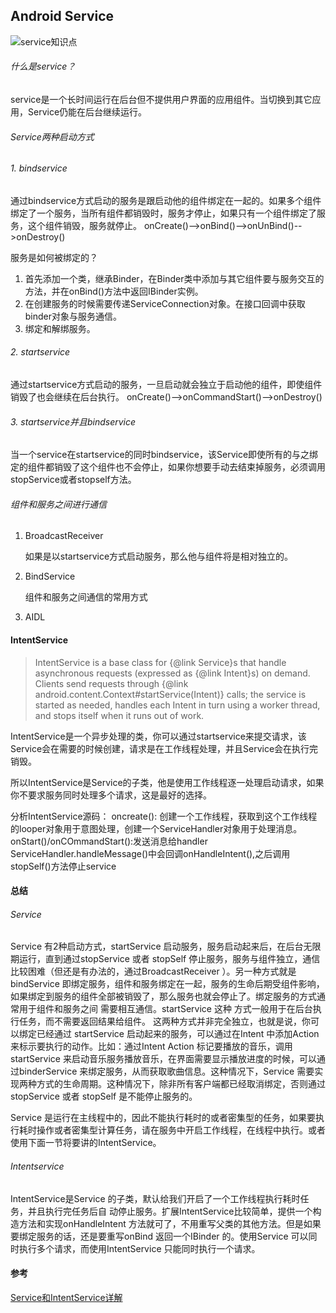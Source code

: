 ## Android Service
![service知识点](http://upload-images.jianshu.io/upload_images/3513995-0246e53ee61b8802.png?imageMogr2/auto-orient/strip%7CimageView2/2/w/1240)

###### 什么是service？
service是一个长时间运行在后台但不提供用户界面的应用组件。当切换到其它应用，Service仍能在后台继续运行。

###### Service两种启动方式
###### 1. bindservice
通过bindservice方式启动的服务是跟启动他的组件绑定在一起的。如果多个组件绑定了一个服务，当所有组件都销毁时，服务才停止，如果只有一个组件绑定了服务，这个组件销毁，服务就停止。
onCreate()-->onBind()-->onUnBind()-->onDestroy()

服务是如何被绑定的？
1. 首先添加一个类，继承Binder，在Binder类中添加与其它组件要与服务交互的方法，并在onBind()方法中返回IBinder实例。
2. 在创建服务的时候需要传递ServiceConnection对象。在接口回调中获取binder对象与服务通信。
3. 绑定和解绑服务。
###### 2. startservice
通过startservice方式启动的服务，一旦启动就会独立于启动他的组件，即使组件销毁了也会继续在后台执行。
onCreate()-->onCommandStart()-->onDestroy()

###### 3. startservice并且bindservice
当一个service在startservice的同时bindservice，该Service即使所有的与之绑定的组件都销毁了这个组件也不会停止，如果你想要手动去结束掉服务，必须调用stopService或者stopself方法。

###### 组件和服务之间进行通信
1. BroadcastReceiver

	如果是以startservice方式启动服务，那么他与组件将是相对独立的。

2. BindService

	组件和服务之间通信的常用方式

3. AIDL

#### IntentService
>IntentService is a base class for {@link Service}s that handle asynchronous 
requests (expressed as {@link Intent}s) on demand. Clients send requests 
through {@link android.content.Context#startService(Intent)} calls; the 
service is started as needed, handles each Intent in turn using a worker 
thread, and stops itself when it runs out of work.

IntentService是一个异步处理的类，你可以通过startservice来提交请求，该Service会在需要的时候创建，请求是在工作线程处理，并且Service会在执行完销毁。

所以IntentService是Service的子类，他是使用工作线程逐一处理启动请求，如果你不要求服务同时处理多个请求，这是最好的选择。

分析IntentService源码：
oncreate(): 创建一个工作线程，获取到这个工作线程的looper对象用于意图处理，创建一个ServiceHandler对象用于处理消息。
onStart()/onCOmmandStart():发送消息给handler
ServiceHandler.handleMessage()中会回调onHandleIntent(),之后调用stopSelf()方法停止service

#### 总结
###### Service
Service 有2种启动方式，startService 启动服务，服务启动起来后，在后台无限期运行，直到通过stopService 或者 stopSelf 停止服务，服务与组件独立，通信比较困难（但还是有办法的，通过BroadcastReceiver ）。另一种方式就是 bindService 即绑定服务，组件和服务绑定在一起，服务的生命后期受组件影响，如果绑定到服务的组件全部被销毁了，那么服务也就会停止了。绑定服务的方式通常用于组件和服务之间 需要相互通信。startService 这种 方式一般用于在后台执行任务，而不需要返回结果给组件。 这两种方式并非完全独立，也就是说，你可以绑定已经通过 startService 启动起来的服务，可以通过在Intent 中添加Action 来标示要执行的动作。比如：通过Intent Action 标记要播放的音乐，调用startService 来启动音乐服务播放音乐，在界面需要显示播放进度的时候，可以通过binderService 来绑定服务，从而获取歌曲信息。这种情况下，Service 需要实现两种方式的生命周期。这种情况下，除非所有客户端都已经取消绑定，否则通过stopService 或者 stopSelf 是不能停止服务的。

Service 是运行在主线程中的，因此不能执行耗时的或者密集型的任务，如果要执行耗时操作或者密集型计算任务，请在服务中开启工作线程，在线程中执行。或者使用下面一节将要讲的IntentService。

###### Intentservice
IntentService是Service 的子类，默认给我们开启了一个工作线程执行耗时任务，并且执行完任务后自 动停止服务。扩展IntentService比较简单，提供一个构造方法和实现onHandleIntent 方法就可了，不用重写父类的其他方法。但是如果要绑定服务的话，还是要重写onBind 返回一个IBinder 的。使用Service 可以同时执行多个请求，而使用IntentService 只能同时执行一个请求。




#### 参考
[Service和IntentService详解](http://blog.csdn.net/qq_23205911/article/details/73430954)

